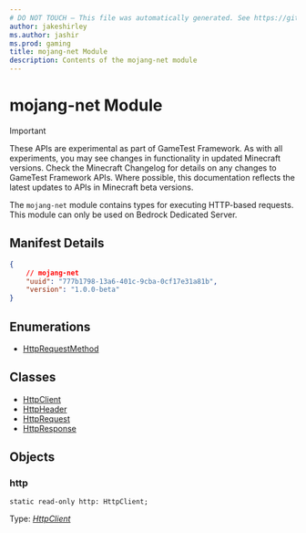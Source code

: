 ```yaml
---
# DO NOT TOUCH — This file was automatically generated. See https://github.com/Mojang/MinecraftScriptingApiDocsGenerator to modify descriptions, examples, etc.
author: jakeshirley
ms.author: jashir
ms.prod: gaming
title: mojang-net Module
description: Contents of the mojang-net module
---
```

# mojang-net Module
>[!IMPORTANT]
>These APIs are experimental as part of GameTest Framework. As with all experiments, you may see changes in functionality in updated Minecraft versions. Check the Minecraft Changelog for details on any changes to GameTest Framework APIs. Where possible, this documentation reflects the latest updates to APIs in Minecraft beta versions.

The `mojang-net` module contains types for executing HTTP-based requests. This module can only be used on Bedrock Dedicated Server.

## Manifest Details
```json
{
    // mojang-net
    "uuid": "777b1798-13a6-401c-9cba-0cf17e31a81b",
    "version": "1.0.0-beta"
}
```

## Enumerations
- [HttpRequestMethod](HttpRequestMethod.md)

## Classes
- [HttpClient](HttpClient.md)
- [HttpHeader](HttpHeader.md)
- [HttpRequest](HttpRequest.md)
- [HttpResponse](HttpResponse.md)

## Objects
### **http**
`static read-only http: HttpClient;`

Type: [*HttpClient*](HttpClient.md)

